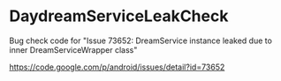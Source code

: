 DaydreamServiceLeakCheck
========================

Bug check code for "Issue 73652: DreamService instance leaked due to inner DreamServiceWrapper class"

https://code.google.com/p/android/issues/detail?id=73652

